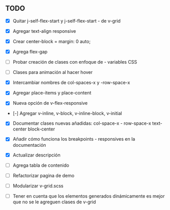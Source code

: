 ## TODO
- [x] Quitar j-self-flex-start y j-self-flex-start - de v-grid
- [x] Agregar text-align responsive
- [x] Crear center-block = margin: 0 auto;
- [x] Agrega flex-gap
- [ ] Probar creación de clases con enfoque de - variables CSS
- [ ] Clases para animación al hacer hover

- [X] Intercambiar nombres de col-spaces-x y -row-space-x
- [X] Agregar place-items y place-content
- [X] Nueva opción de v-flex-responsive
- [-] Agregar v-inline, v-block, v-inline-block, v-initial
- [x] Documentar clases nuevas añadidas: col-space-x - row-space-x text-center block-center
- [x] Añadir cómo funciona los breakpoints - responsives en la documentación
- [x] Actualizar descripción
- [ ] Agrega tabla de contenido
- [ ] Refactorizar pagina de demo
- [ ] Modularizar v-grid.scss

- [ ] Tener en cuenta que los elementos generados dinámicamente es mejor que no se le agreguen clases de v-grid